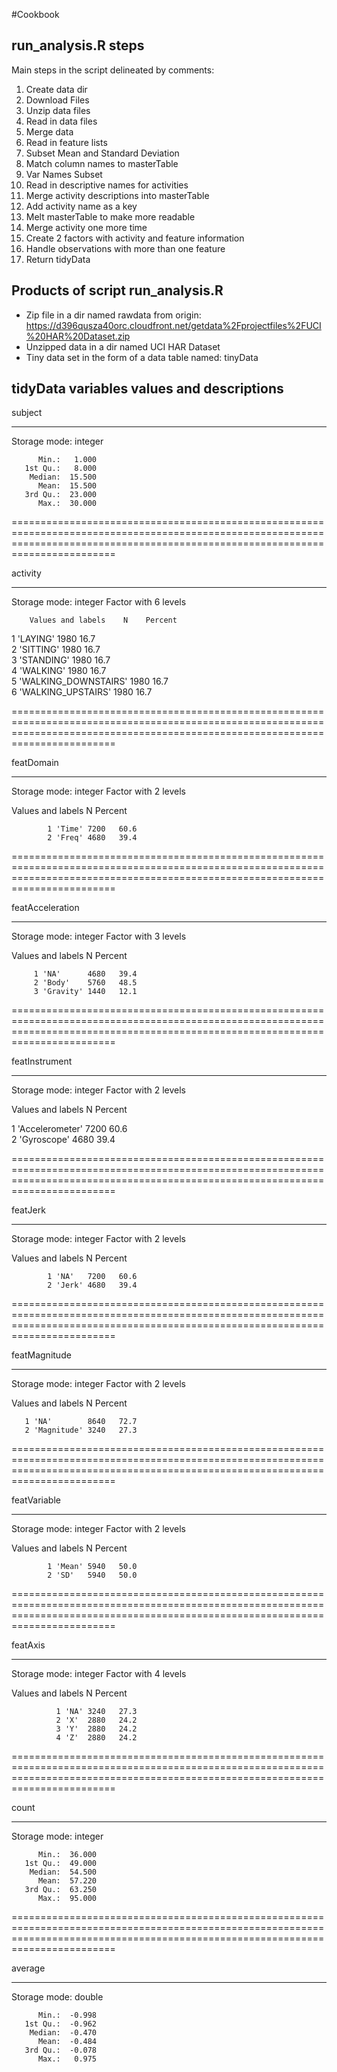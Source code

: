 #Cookbook

## run_analysis.R steps
Main steps in the script delineated by comments:

 1. Create data dir
 2. Download Files
 3. Unzip data files
 4. Read in data files
 5. Merge data
 6. Read in feature lists
 7. Subset Mean and Standard Deviation
 8. Match column names to masterTable
 9. Var Names Subset
 10. Read in descriptive names for activities
 11. Merge activity descriptions into masterTable
 12. Add activity name as a key
 13. Melt masterTable to make more readable
 14. Merge activity one more time
 15. Create 2 factors with activity and feature information
 16. Handle observations with more than one feature
 17. Return tidyData

## Products of script run_analysis.R
* Zip file in a dir named rawdata from origin: https://d396qusza40orc.cloudfront.net/getdata%2Fprojectfiles%2FUCI%20HAR%20Dataset.zip
* Unzipped data in a dir named UCI HAR Dataset
* Tiny data set in the form of a data table named: tinyData

## tidyData variables values and descriptions


   subject

------------------------------------------------------------------------------------------------------------------------------------------------------------------------------------

   Storage mode: integer

          Min.:   1.000
       1st Qu.:   8.000
        Median:  15.500
          Mean:  15.500
       3rd Qu.:  23.000
          Max.:  30.000

====================================================================================================================================================================================

   activity

------------------------------------------------------------------------------------------------------------------------------------------------------------------------------------

   Storage mode: integer
   Factor with 6 levels

        Values and labels    N    Percent 
                                          
   1 'LAYING'             1980   16.7     
   2 'SITTING'            1980   16.7     
   3 'STANDING'           1980   16.7     
   4 'WALKING'            1980   16.7     
   5 'WALKING_DOWNSTAIRS' 1980   16.7     
   6 'WALKING_UPSTAIRS'   1980   16.7     

====================================================================================================================================================================================

   featDomain

------------------------------------------------------------------------------------------------------------------------------------------------------------------------------------

   Storage mode: integer
   Factor with 2 levels

   Values and labels    N    Percent 
                                     
            1 'Time' 7200   60.6     
            2 'Freq' 4680   39.4     

====================================================================================================================================================================================

   featAcceleration

------------------------------------------------------------------------------------------------------------------------------------------------------------------------------------

   Storage mode: integer
   Factor with 3 levels

   Values and labels    N    Percent 
                                     
         1 'NA'      4680   39.4     
         2 'Body'    5760   48.5     
         3 'Gravity' 1440   12.1     

====================================================================================================================================================================================

   featInstrument

------------------------------------------------------------------------------------------------------------------------------------------------------------------------------------

   Storage mode: integer
   Factor with 2 levels

   Values and labels    N    Percent 
                                     
   1 'Accelerometer' 7200   60.6     
   2 'Gyroscope'     4680   39.4     

====================================================================================================================================================================================

   featJerk

------------------------------------------------------------------------------------------------------------------------------------------------------------------------------------

   Storage mode: integer
   Factor with 2 levels

   Values and labels    N    Percent 
                                     
            1 'NA'   7200   60.6     
            2 'Jerk' 4680   39.4     

====================================================================================================================================================================================

   featMagnitude

------------------------------------------------------------------------------------------------------------------------------------------------------------------------------------

   Storage mode: integer
   Factor with 2 levels

   Values and labels    N    Percent 
                                     
       1 'NA'        8640   72.7     
       2 'Magnitude' 3240   27.3     

====================================================================================================================================================================================

   featVariable

------------------------------------------------------------------------------------------------------------------------------------------------------------------------------------

   Storage mode: integer
   Factor with 2 levels

   Values and labels    N    Percent 
                                     
            1 'Mean' 5940   50.0     
            2 'SD'   5940   50.0     

====================================================================================================================================================================================

   featAxis

------------------------------------------------------------------------------------------------------------------------------------------------------------------------------------

   Storage mode: integer
   Factor with 4 levels

   Values and labels    N    Percent 
                                     
              1 'NA' 3240   27.3     
              2 'X'  2880   24.2     
              3 'Y'  2880   24.2     
              4 'Z'  2880   24.2     

====================================================================================================================================================================================

   count

------------------------------------------------------------------------------------------------------------------------------------------------------------------------------------

   Storage mode: integer

          Min.:  36.000
       1st Qu.:  49.000
        Median:  54.500
          Mean:  57.220
       3rd Qu.:  63.250
          Max.:  95.000

====================================================================================================================================================================================

   average

------------------------------------------------------------------------------------------------------------------------------------------------------------------------------------

   Storage mode: double

          Min.:  -0.998
       1st Qu.:  -0.962
        Median:  -0.470
          Mean:  -0.484
       3rd Qu.:  -0.078
          Max.:   0.975
